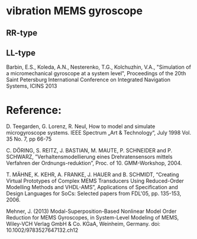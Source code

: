 # vibration MEMS gyroscope

<!--
![vibration MEMS gyroscope](https://github.com/Kolchuzhin/LMGT_MEMS_component_library/blob/master/vibration_gyroscope/gyro.svg)
-->

## RR-type

## LL-type

Barbin, E.S., Koleda, A.N., Nesterenko, T.G., Kolchuzhin, V.A.,
"Simulation of a micromechanical gyroscope at a system level",
Proceedings of the 20th Saint Petersburg International Conference on Integrated Navigation Systems, ICINS 2013 

# Reference:

D. Teegarden, G. Lorenz, R. Neul, How to model and simulate microgyroscope systems. 
IEEE Spectrum „Art & Technology“, July 1998 Vol. 35 No. 7, pp 66-75 

C. DÖRING, S. REITZ, J. BASTIAN, M. MAUTE, P. SCHNEIDER and P. SCHWARZ, 
”Verhaltensmodellierung eines Drehratensensors mittels Verfahren der Ordnungs-reduktion”, 
Proc. of 10. GMM-Workshop, 2004.

T. MÄHNE, K. KEHR, A. FRANKE, J. HAUER and B. SCHMIDT, 
“Creating Virtual Prototypes of Complex MEMS Transducers Using Reduced-Order Modelling Methods and VHDL-AMS”, 
Applications of Specification and Design Languages for SoCs: Selected papers from FDL'05, pp. 135-153, 2006.

Mehner, J. (2013) Modal-Superposition-Based Nonlinear Model Order Reduction for MEMS Gyroscopes, 
in System-Level Modeling of MEMS, Wiley-VCH Verlag GmbH & Co. KGaA, Weinheim, Germany. 
doi: 10.1002/9783527647132.ch12
